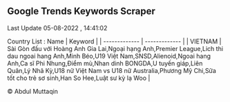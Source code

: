 

## Google Trends Keywords Scraper 
 
Last Update 05-08-2022 , 14:41:02

Country List :
 Name  | Keyword |
| ------------- | ------------- |
| VIETNAM | Sài Gòn đấu với Hoàng Anh Gia Lai,Ngoại hạng Anh,Premier League,Lich thi dau ngoai hang Anh,Minh Béo,U19 Việt Nam,SNSD,Alienoid,Ngoai hang Anh,Ca sĩ Phi Nhung,Điểm mù,Nhan dinh BONGDA,U tuyến giáp,Liên Quân,Lý Nhã Kỳ,U18 nữ Việt Nam vs U18 nữ Australia,Phương Mỹ Chi,Sữa tốt cho trẻ sơ sinh,Han So Hee,Luật sư kỳ lạ Woo |



© Abdul Muttaqin 
